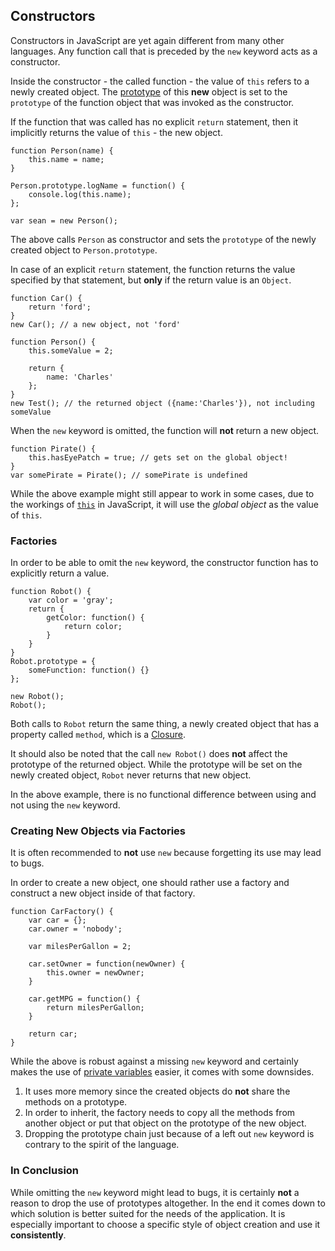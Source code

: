 ## Constructors 

Constructors in JavaScript are yet again different from many other languages. Any
function call that is preceded by the `new` keyword acts as a constructor.

Inside the constructor - the called function - the value of `this` refers to a 
newly created object. The [prototype](#object.prototype) of this **new** 
object is set to the `prototype` of the function object that was invoked as the
constructor.

If the function that was called has no explicit `return` statement, then it
implicitly returns the value of `this` - the new object. 

    function Person(name) {
        this.name = name;
    }

    Person.prototype.logName = function() {
        console.log(this.name);
    };

    var sean = new Person();

The above calls `Person` as constructor and sets the `prototype` of the newly
created object to `Person.prototype`.

In case of an explicit `return` statement, the function returns the value 
specified by that statement, but **only** if the return value is an `Object`.

    function Car() {
        return 'ford';
    }
    new Car(); // a new object, not 'ford'

    function Person() {
        this.someValue = 2;

        return {
            name: 'Charles'
        };
    }
    new Test(); // the returned object ({name:'Charles'}), not including someValue

When the `new` keyword is omitted, the function will **not** return a new object. 

    function Pirate() {
        this.hasEyePatch = true; // gets set on the global object!
    }
    var somePirate = Pirate(); // somePirate is undefined

While the above example might still appear to work in some cases, due to the
workings of [`this`](#function.this) in JavaScript, it will use the
*global object* as the value of `this`.

### Factories

In order to be able to omit the `new` keyword, the constructor function has to 
explicitly return a value.

    function Robot() {
        var color = 'gray';
        return {
            getColor: function() {
                return color;
            }
        }
    }
    Robot.prototype = {
        someFunction: function() {}
    };

    new Robot();
    Robot();

Both calls to `Robot` return the same thing, a newly created object that
has a property called `method`, which is a 
[Closure](#function.closures).

It should also be noted that the call `new Robot()` does **not** affect the
prototype of the returned object. While the prototype will be set on the newly
created object, `Robot` never returns that new object.

In the above example, there is no functional difference between using and
not using the `new` keyword.


### Creating New Objects via Factories

It is often recommended to **not** use `new` because forgetting its use may
lead to bugs.

In order to create a new object, one should rather use a factory and construct a 
new object inside of that factory.

    function CarFactory() {
        var car = {};
        car.owner = 'nobody';

        var milesPerGallon = 2;

        car.setOwner = function(newOwner) {
            this.owner = newOwner;
        }

        car.getMPG = function() {
            return milesPerGallon;
        }

        return car;
    }

While the above is robust against a missing `new` keyword and certainly makes 
the use of [private variables](#function.closures) easier, it comes with some 
downsides.

 1. It uses more memory since the created objects do **not** share the methods
    on a prototype.
 2. In order to inherit, the factory needs to copy all the methods from another
    object or put that object on the prototype of the new object.
 3. Dropping the prototype chain just because of a left out `new` keyword
    is contrary to the spirit of the language.

### In Conclusion

While omitting the `new` keyword might lead to bugs, it is certainly **not** a
reason to drop the use of prototypes altogether. In the end it comes down to
which solution is better suited for the needs of the application. It is
especially important to choose a specific style of object creation and use it
**consistently**.

